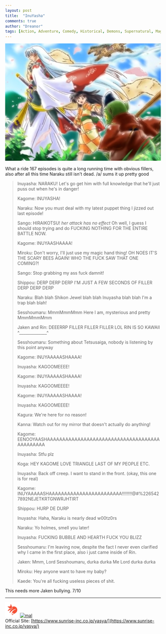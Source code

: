 ```yaml
---
layout: post
title:  "InuYasha"
comments: true
author: "Dreanor"
tags: [Action, Adventure, Comedy, Historical, Demons, Supernatural, Magic, Romance, Fantasy, Shounen, InuYasha]
---
```


![img](..\assets\posts\inuyasha.jpg)

What a ride 167 episodes is quite a long running time with obvious fillers, also after all this time Naraku still isn't dead. /a/ sums it up pretty good

>Inuyasha: NARAKU! Let's go get him with full knowledge that he'll just puss out when he's in danger!
>
>Kagome: INUYASHA!
>
>Naraku: Now you must deal with my latest puppet thing I jizzed out last episode!
>
>Sango: HIRAIKOTSU! *her attack has no effect* Oh well, I guess I should stop trying and do FUCKING NOTHING FOR THE ENTIRE BATTLE NOW.
>
>Kagome: INUYAASHAAAA!
>
>Miroku: Don't worry, I'll just use my magic hand thing! OH NOES IT'S THE SCARY BEES AGAIN! WHO THE FUCK SAW THAT ONE COMING?!
>
>Sango: Stop grabbing my ass fuck damnit!
>
>Shippou: DERP DERP DERP I'M JUST A FEW SECONDS OF FILLER DERP DERP DERP
>
>Naraku: Blah blah Shikon Jewel blah blah Inuyasha blah blah I'm a trap blah blah!
>
>Sesshoumaru: MmmMmmMmm Here I am, mysterious and pretty MmmMmmMmm
>
>Jaken and Rin: DEEERRP FILLER FILLER FILLER LOL RIN IS SO KAWAII ^______________^
>
>Sesshoumaru: Something about Tetsusaiga, nobody is listening by this point anyway
>
>Kagome: INUYAAAAASHAAAA!
>
>Inuyasha: KAGOOMEEEE!
>
>Kagome: INUYAAAAASHAAAA!
>
>Inuyasha: KAGOOMEEEE!
>
>Kagome: INUYAAAAASHAAAA!
>
>Inuyasha: KAGOOMEEEE!
>
>Kagura: We're here for no reason!
>
>Kanna: Watch out for my mirror that doesn't actually do anything!
>
>Kagome: EENOOYAASHAAAAAAAAAAAAAAAAAAAAAAAAAAAAAAAAAAAAAAAAAAAAAA
>
>Inuyasha: Stfu plz
>
>Koga: HEY KAGOME LOVE TRIANGLE LAST OF MY PEOPLE ETC.
>
>Inuyasha: Back off creep. I want to stand in the front. (okay, this one is for real)
>
>Kagome: INUYAAAAASHAAAAAAAAAAAAAAAAAAAAAAAA!!!!!!!!@#%2265427892NEJETKRTGNWRJHTIRT
>
>Shippou: HURP DE DURP
>
>Inuyasha: Haha, Naraku is nearly dead w00tz0rs
>
>Naraku: Yo holmes, smell you later!
>
>Inuyasha: FUCKING BUBBLE AND HEARTH FUCK YOU BLIZZ
>
>Sesshoumaru: I'm leaving now, despite the fact I never even clarified why I came in the first place, also i just came inside of Rin.
>
>Jaken: Mmm, Lord Sesshoumaru, durka durka Me Lord durka durka
>
>Miroku: Hey anyone want to have my baby?
>
>Kaede: You're all fucking useless pieces of shit.
   
This needs more Jaken bullying. 7/10

---

[![kitsu](..\assets\kitsu.png)](https://kitsu.io/anime/inuyasha)[![mal](..\assets\mal.ico)](https://myanimelist.net/anime/249/InuYasha_TV)  
Official Site: [https://www.sunrise-inc.co.jp/yasya/](https://www.sunrise-inc.co.jp/yasya/)  